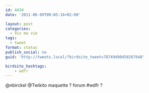 ```yaml
---
id: 4434
date: '2011-06-09T09:05:16+02:00'

layout: post
categories:
  - Vis ma vie
tags:
  - tweet
format: status
publish_social: no
guid: 'http://tweets.local/?birdsite_tweet=78749490458267648'

birdsite_hashtags:
    - wdfr
---
```


@nbirckel @Twikito maquette ? forum #wdfr ?
